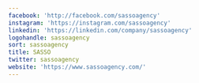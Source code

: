 ```yaml
---
facebook: 'http://facebook.com/sassoagency'
instagram: 'https://instagram.com/sassoagency'
linkedin: 'https://linkedin.com/company/sassoagency'
logohandle: sassoagency
sort: sassoagency
title: SASSO
twitter: sassoagency
website: 'https://www.sassoagency.com/'
---
```

